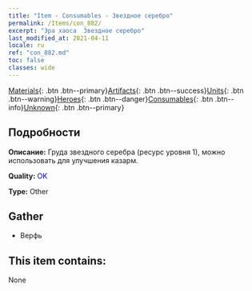 ```yaml
---
title: "Item - Consumables - Звездное серебро"
permalink: /Items/con_882/
excerpt: "Эра хаоса  Звездное серебро"
last_modified_at: 2021-04-11
locale: ru
ref: "con_882.md"
toc: false
classes: wide
---
```

 [Materials](/ru/Items/){: .btn .btn--primary}[Artifacts](/ru/Items/Artifacts/){: .btn .btn--success}[Units](/ru/Items/Units/){: .btn .btn--warning}[Heroes](/ru/Items/Heroes/){: .btn .btn--danger}[Consumables](/ru/Items/Consumables/){: .btn .btn--info}[Unknown](/ru/Items/Unknown/){: .btn .btn--primary}

## Подробности
 **Описание:** Груда звездного серебра (ресурс уровня 1), можно использовать для улучшения казарм.

 **Quality:** <span style="color: #0000CD">OK</span>

 **Type:** Other

## Gather

*    Верфь 

## This item contains:

  None

